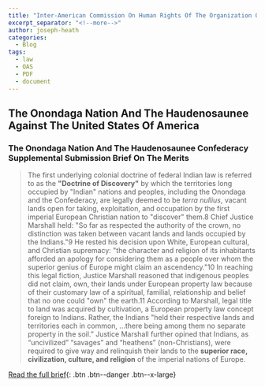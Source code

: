 ```yaml
---
title: "Inter-American Commission On Human Rights Of The Organization Of American States Case No. P-624-14"
excerpt_separator: "<!--more-->"
author: joseph-heath
categories:
  - Blog
tags:
  - law
  - OAS
  - PDF
  - document
---
```

## The Onondaga Nation And The Haudenosaunee Against The United States Of America
### The Onondaga Nation And The Haudenosaunee Confederacy Supplemental Submission Brief On The Merits

> The first underlying colonial doctrine of federal Indian law is referred to as the **"Doctrine of Discovery"** by which the territories long occupied by "Indian" nations and peoples, including the Onondaga and the Confederacy, are legally deemed to be *terra nullius*, vacant lands open for taking, exploitation, and occupation by the first imperial European Christian nation to "discover" them.8 Chief Justice Marshall held: "So far as respected the authority of the crown, no distinction was taken between vacant lands and lands occupied by the Indians."9 He rested his decision upon White, European cultural, and Christian supremacy: "the character and religion of its inhabitants afforded an apology for considering them as a people over whom the superior genius of Europe might claim an ascendency."10 In reaching this legal fiction, Justice Marshall reasoned that indigenous peoples did not claim, own, their lands under European property law because of their customary law of a spiritual, familial, relationship and belief that no one could "own" the earth.11 According to Marshall, legal title to land was acquired by cultivation, a European property law concept foreign to Indians. Rather, the Indians "held their respective lands and territories each in common, ...there being among them no separate property in the soil.” Justice Marshall further opined that Indians, as “uncivilized” “savages” and “heathens” (non-Christians), were required to give way and relinquish their lands to the **superior race, civilization, culture, and religion** of the imperial nations of Europe.

<!--more-->

[Read the full brief](/assets/pdfs/Petitioners-Merits-Brief-revd-12.24.2023.pdf){: .btn .btn--danger .btn--x-large}